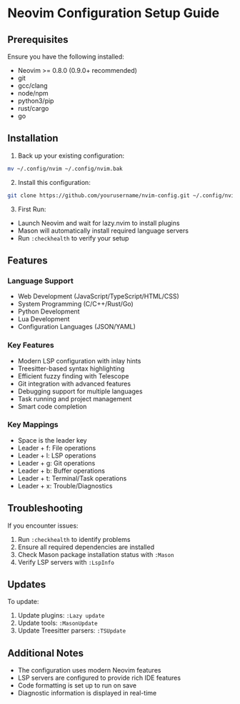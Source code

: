 # Neovim Configuration Setup Guide

## Prerequisites

Ensure you have the following installed:
- Neovim >= 0.8.0 (0.9.0+ recommended)
- git
- gcc/clang
- node/npm
- python3/pip
- rust/cargo
- go

## Installation

1. Back up your existing configuration:
```bash
mv ~/.config/nvim ~/.config/nvim.bak
```

2. Install this configuration:
```bash
git clone https://github.com/yourusername/nvim-config.git ~/.config/nvim
```

3. First Run:
- Launch Neovim and wait for lazy.nvim to install plugins
- Mason will automatically install required language servers
- Run `:checkhealth` to verify your setup

## Features

### Language Support

- Web Development (JavaScript/TypeScript/HTML/CSS)
- System Programming (C/C++/Rust/Go)
- Python Development
- Lua Development
- Configuration Languages (JSON/YAML)

### Key Features

- Modern LSP configuration with inlay hints
- Treesitter-based syntax highlighting
- Efficient fuzzy finding with Telescope
- Git integration with advanced features
- Debugging support for multiple languages
- Task running and project management
- Smart code completion

### Key Mappings

- Space is the leader key
- Leader + f: File operations
- Leader + l: LSP operations
- Leader + g: Git operations
- Leader + b: Buffer operations
- Leader + t: Terminal/Task operations
- Leader + x: Trouble/Diagnostics

## Troubleshooting

If you encounter issues:

1. Run `:checkhealth` to identify problems
2. Ensure all required dependencies are installed
3. Check Mason package installation status with `:Mason`
4. Verify LSP servers with `:LspInfo`

## Updates

To update:

1. Update plugins: `:Lazy update`
2. Update tools: `:MasonUpdate`
3. Update Treesitter parsers: `:TSUpdate`

## Additional Notes

- The configuration uses modern Neovim features
- LSP servers are configured to provide rich IDE features
- Code formatting is set up to run on save
- Diagnostic information is displayed in real-time

